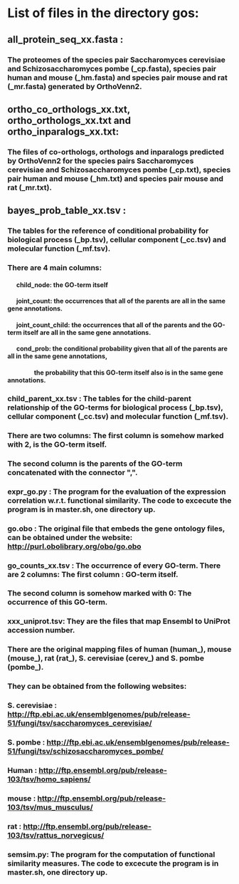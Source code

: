 # List of files in the directory gos:
## all_protein_seq_xx.fasta : 
### The proteomes of the species pair Saccharomyces cerevisiae and Schizosaccharomyces pombe (_cp.fasta), species pair human and mouse (_hm.fasta) and species pair mouse and rat (_mr.fasta) generated by OrthoVenn2.

## ortho_co_orthologs_xx.txt, ortho_orthologs_xx.txt and ortho_inparalogs_xx.txt: 
### The files of co-orthologs, orthologs and inparalogs predicted by OrthoVenn2 for the species pairs Saccharomyces cerevisiae and Schizosaccharomyces pombe (_cp.txt), species pair human and mouse (_hm.txt) and species pair mouse and rat (_mr.txt). 

## bayes_prob_table_xx.tsv : 
### The tables for the reference of conditional probability for biological process (_bp.tsv), cellular component (_cc.tsv) and molecular function (_mf.tsv). 
### There are 4 main columns: <br />
#### &nbsp; &nbsp; &nbsp; child_node: the GO-term itself <br />
####  &nbsp; &nbsp; &nbsp; joint_count: the occurrences that all of the parents are all in the same gene annotations. <br />
####  &nbsp; &nbsp; &nbsp; joint_count_child: the occurrences that all of the parents and the GO-term itself are all in the same gene  annotations. <br />
####  &nbsp; &nbsp; &nbsp; cond_prob: the conditional probability given that all of the parents are all in the same gene annotations, 
####  &nbsp; &nbsp; &nbsp;  &nbsp; &nbsp; &nbsp; &nbsp; &nbsp; &nbsp; the probability that this GO-term itself also is in the same gene annotations. <br /> 

### child_parent_xx.tsv : The tables for the child-parent relationship of the GO-terms for biological process (_bp.tsv), cellular component (_cc.tsv) and molecular function (_mf.tsv).
###                          There are two columns: The first column is somehow marked with 2, is the GO-term itself.
###                                                 The second column is the parents of the GO-term concatenated with the connector ",".

### expr_go.py : The program for the evaluation of the expression correlation w.r.t. functional similarity. The code to excecute the program is in master.sh, one directory up.

### go.obo : The original file that embeds the gene ontology files, can be obtained under the website: http://purl.obolibrary.org/obo/go.obo
### go_counts_xx.tsv : The occurrence of every GO-term. There are 2 columns: The first column : GO-term itself.
###                                                                             The second column is somehow marked with 0: The occurrence of this GO-term.

### xxx_uniprot.tsv: They are the files that map Ensembl to UniProt accession number. 
###                     There are the original mapping files of human (human_), mouse (mouse_), rat (rat_), S. cerevisiae (cerev_) and S. pombe (pombe_).
###                     They can be obtained from the following websites:
###                     S. cerevisiae : http://ftp.ebi.ac.uk/ensemblgenomes/pub/release-51/fungi/tsv/saccharomyces_cerevisiae/
###                     S. pombe : http://ftp.ebi.ac.uk/ensemblgenomes/pub/release-51/fungi/tsv/schizosaccharomyces_pombe/
###                     Human : http://ftp.ensembl.org/pub/release-103/tsv/homo_sapiens/
###                     mouse : http://ftp.ensembl.org/pub/release-103/tsv/mus_musculus/
###                     rat : http://ftp.ensembl.org/pub/release-103/tsv/rattus_norvegicus/

### semsim.py: The program for the computation of functional similarity measures. The code to excecute the program is in master.sh, one directory up.
###  
